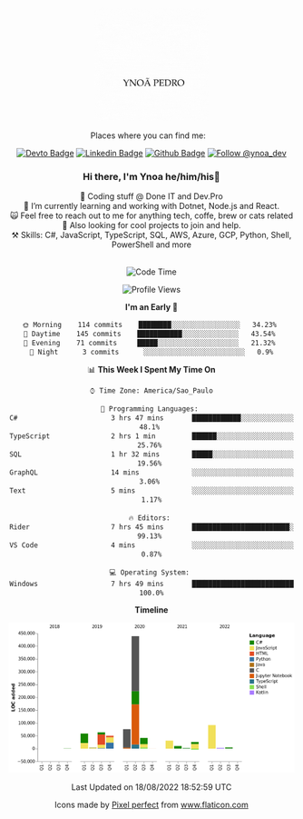 </p>
<p align='center'>
   <img src="./logo/logo.gif" width="200" height="200">
</p>
<p align='center'>
<a align='center'>
<a> Places where you can find me: </a>&nbsp;&nbsp;
 <div align='center'>
    
[![Devto Badge](https://img.shields.io/badge/-ypedroo-black?style=flat-square&logo=Dev.to&logoColor=white&link=https://dev.to/ypedroo/)](https://dev.to/ypedroo/)
[![Linkedin Badge](https://img.shields.io/badge/-LinkedIn-blue?style=flat-square&logo=Linkedin&logoColor=white&link=https://www.linkedin.com/in/ynoapedro)](https://www.linkedin.com/in/ynoapedro)
[![Github Badge](https://img.shields.io/github/followers/ypedroo?style=social)](https://github.com/ypedroo/)
<a href="https://twitter.com/intent/follow?screen_name=ynoa_dev"><img src="https://img.shields.io/twitter/follow/ynoa_dev.svg?label=Follow%20@ynoa_dev" alt="Follow @ynoa_dev"></img> </a>

### Hi there, I'm Ynoa he/him/his:panda_face:

🔭 Coding stuff @ Done IT and Dev.Pro <br/>
🌱 I’m currently learning and working with Dotnet, Node.js and React.<br/>
:scream_cat: Feel free to reach out to me for anything tech, coffe, brew or cats related <br/>
:dancers: Also looking for cool projects to join and help.<br/>
⚒️ Skills: C#, JavaScript, TypeScript, SQL, AWS, Azure, GCP, Python, Shell, PowerShell and more<br/>
<br/>
<!--START_SECTION:waka-->
![Code Time](http://img.shields.io/badge/Code%20Time-1%2C899%20hrs%2016%20mins-blue)

![Profile Views](http://img.shields.io/badge/Profile%20Views-0-blue)

**I'm an Early 🐤** 

```text
🌞 Morning    114 commits    ████████░░░░░░░░░░░░░░░░░   34.23% 
🌆 Daytime    145 commits    ███████████░░░░░░░░░░░░░░   43.54% 
🌃 Evening    71 commits     █████░░░░░░░░░░░░░░░░░░░░   21.32% 
🌙 Night      3 commits      ░░░░░░░░░░░░░░░░░░░░░░░░░   0.9%

```


📊 **This Week I Spent My Time On** 

```text
⌚︎ Time Zone: America/Sao_Paulo

💬 Programming Languages: 
C#                       3 hrs 47 mins       ████████████░░░░░░░░░░░░░   48.1% 
TypeScript               2 hrs 1 min         ██████░░░░░░░░░░░░░░░░░░░   25.76% 
SQL                      1 hr 32 mins        █████░░░░░░░░░░░░░░░░░░░░   19.56% 
GraphQL                  14 mins             ░░░░░░░░░░░░░░░░░░░░░░░░░   3.06% 
Text                     5 mins              ░░░░░░░░░░░░░░░░░░░░░░░░░   1.17%

🔥 Editors: 
Rider                    7 hrs 45 mins       ████████████████████████░   99.13% 
VS Code                  4 mins              ░░░░░░░░░░░░░░░░░░░░░░░░░   0.87%

💻 Operating System: 
Windows                  7 hrs 49 mins       █████████████████████████   100.0%

```

**Timeline**

![Chart not found](https://raw.githubusercontent.com/ypedroo/ypedroo/master/charts/bar_graph.png) 


 Last Updated on 18/08/2022 18:52:59 UTC
<!--END_SECTION:waka-->
Icons made by <a href="https://www.flaticon.com/authors/pixel-perfect" title="Pixel perfect">Pixel perfect</a> from <a href="https://www.flaticon.com/" title="Flaticon"> www.flaticon.com</a>
   </div>
